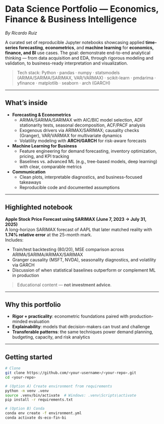 # Data Science Portfolio — Economics, Finance & Business Intelligence
_By Ricardo Ruiz_

A curated set of reproducible Jupyter notebooks showcasing applied **time-series forecasting**, **econometrics**, and **machine learning** for **economics, finance, and BI** use cases. The goal: demonstrate end-to-end analytical thinking — from data acquisition and EDA, through rigorous modeling and validation, to business-ready interpretation and visualization.

> Tech stack: Python · pandas · numpy · statsmodels (ARIMA/SARIMA/SARIMAX, VAR/VARMAX) · scikit-learn · pmdarima · yfinance · matplotlib · seaborn · arch (GARCH)

---

## What’s inside
- **Forecasting & Econometrics**
  - ARIMA/SARIMA/SARIMAX with AIC/BIC model selection, ADF stationarity tests, seasonal decomposition, ACF/PACF analysis
  - Exogenous drivers via ARIMAX/SARIMAX; causality checks (Granger), VAR/VARMAX for multivariate dynamics
  - Volatility modeling with **ARCH/GARCH** for risk-aware forecasts
- **Machine Learning for Business**
  - Feature engineering for demand forecasting, inventory optimization, pricing, and KPI tracking
  - Baselines vs. advanced ML (e.g., tree-based models, deep learning) with clear, comparable metrics
- **Communication**
  - Clean plots, interpretable diagnostics, and business-focused takeaways
  - Reproducible code and documented assumptions

---

## Highlighted notebook
**Apple Stock Price Forecast using SARIMAX (June 7, 2023 → July 31, 2025)**  
A long-horizon SARIMAX forecast of AAPL that later matched reality with **1.74% relative error** at the 25-month mark.  
Includes:
- Train/test backtesting (80/20), MSE comparison across ARIMA/SARIMA/ARIMAX/SARIMAX
- Granger causality (MSFT, NVDA), seasonality diagnostics, and volatility via GARCH
- Discussion of when statistical baselines outperform or complement ML in production

> Educational content — **not investment advice**.

---

## Why this portfolio
- **Rigor + practicality**: econometric foundations paired with production-minded evaluation
- **Explainability**: models that decision-makers can trust and challenge
- **Transferable patterns**: the same techniques power demand planning, budgeting, capacity, and risk analytics

---

## Getting started
```bash
# Clone
git clone https://github.com/<your-username>/<your-repo>.git
cd <your-repo>

# (Option A) Create environment from requirements
python -m venv .venv
source .venv/bin/activate  # Windows: .venv\Scripts\activate
pip install -r requirements.txt

# (Option B) Conda
conda env create -f environment.yml
conda activate ds-eco-fin-bi
